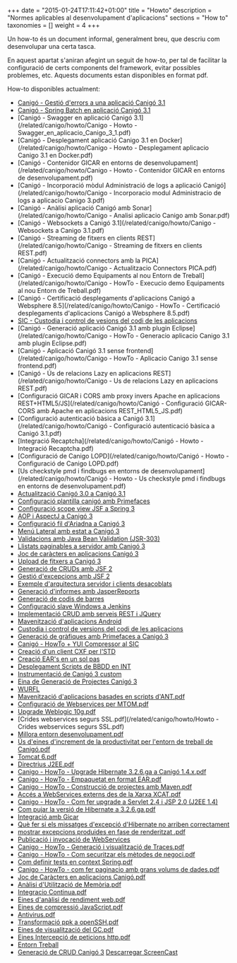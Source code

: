 +++
date        = "2015-01-24T17:11:42+01:00"
title       = "Howto"
description = "Normes aplicables al desenvolupament d'aplicacions"
sections    = "How to"
taxonomies  = []
weight 		= 4
+++

Un how-to és un document informal, generalment breu, que descriu com desenvolupar una certa tasca.

En aquest apartat s'aniran afegint un seguit de how-to, per tal de facilitar la configuració de certs components del framework, evitar possibles problemes, etc. Aquests documents estan disponibles en format pdf.

How-to disponibles actualment:

- [Canigó - Gestió d'errors a una aplicació Canigó 3.1](/howtos/2016-10-Howto-Canigo-Gestio-Errors-Globals)
- [Canigó - Spring Batch en aplicació Canigó 3.1](/howtos/2016-10-Howto-Canigo-Spring-Batch)
- [Canigó - Swagger en aplicació Canigó 3.1](/related/canigo/howto/Canigo - Howto - Swagger_en_aplicacio_Canigo_3_1.pdf)
- [Canigó - Desplegament aplicació Canigo 3.1 en Docker](/related/canigo/howto/Canigo - Howto - Desplegament aplicacio Canigo 3.1 en Docker.pdf)
- [Canigó - Contenidor GICAR en entorns de desenvolupament](/related/canigo/howto/Canigo - Howto - Contenidor GICAR en entorns de desenvolupament.pdf)
- [Canigó - Incorporació mòdul Administració de logs a aplicació Canigó](/related/canigo/howto/Canigo - Incorporacio modul Administracio de logs a aplicacio Canigo 3.pdf)
- [Canigó - Anàlisi aplicació Canigó amb Sonar](/related/canigo/howto/Canigo - Analisi aplicacio Canigo amb Sonar.pdf)
- [Canigó - Websockets a Canigó 3.1](/related/canigo/howto/Canigo - Websockets a Canigo 3.1.pdf)
- [Canigó - Streaming de fitxers en clients REST](/related/canigo/howto/Canigo - Streaming de fitxers en clients REST.pdf)
- [Canigó - Actualització connectors amb la PICA](/related/canigo/howto/Canigo - Actualitzacio Connectors PICA.pdf)
- [Canigó - Execució demo Equipaments al nou Entorn de Treball](/related/canigo/howto/Canigo - HowTo - Execucio demo Equipaments al nou Entorn de Treball.pdf)
- [Canigó - Certificació desplegaments d'aplicacions Canigó a Websphere 8.5](/related/canigo/howto/Canigo - HowTo - Certificació desplegaments d'aplicacions Canigó a Websphere 8.5.pdf)
- [SIC - Custodia i control de vesions del codi de les aplicacions](/related/canigo/howto/SIC-Custodia_i_control_de_versions_del_codi_de_les_aplicacions.pdf)
- [Canigó - Generació aplicació Canigó 3.1 amb plugin Eclipse](/related/canigo/howto/Canigo - HowTo - Generacio aplicacio Canigo 3.1 amb plugin Eclipse.pdf)
- [Canigó - Aplicació Canigó 3.1 sense frontend](/related/canigo/howto/Canigo - HowTo - Aplicacio Canigo 3.1 sense frontend.pdf)
- [Canigó - Ús de relacions Lazy en aplicacions REST](/related/canigo/howto/Canigo - Us de relacions Lazy en aplicacions REST.pdf)
- [Configuració GICAR i CORS amb proxy invers Apache en aplicacions REST+HTML5/JS](/related/canigo/howto/Canigó - Configuració GICAR-CORS amb Apache en aplicacions REST_HTML5_JS.pdf)
- [Configuració autenticació bàsica a Canigó 3.1](/related/canigo/howto/Canigó - Configuració autenticació bàsica a Canigó 3.1.pdf)
- [Integració Recaptcha](/related/canigo/howto/Canigó - Howto - Integració Recaptcha.pdf)
- [Configuració de Canigo LOPD](/related/canigo/howto/Canigó - Howto - Configuració de Canigo LOPD.pdf)
- [Us checkstyle pmd i findbugs en entorns de desenvolupament](/related/canigo/howto/Canigó - Howto - Us checkstyle pmd i findbugs en entorns de desenvolupament.pdf)
- [Actualització Canigó 3.0 a Canigó 3.1](/related/canigo/howto/Canig%C3%B3+-+Howto+-+Actualitzacio+Canig%C3%B3+3.0+a+Canigo+3.1.pdf)
- [Configuració plantilla canigó amb Primefaces](/related/canigo/howto/Canig%C3%B3+-+Howto+-+Plantilla+Canigo+amb+Primefaces.pdf)
- [Configuració scope view JSF a Spring 3](/related/canigo/howto/Canig%C3%B3+-+Howto+-+Configuraci%C3%B3+scope+view+JSF+a+Spring+3.pdf)
- [AOP i AspectJ a Canigó 3](/related/canigo/howto/Canig%C3%B3+-+Howto+-+AOP+i+AspectJ+amb+Canig%C3%B3+3.pdf)
- [Configuració fil d'Ariadna a Canigó 3](/related/canigo/howto/Canig%C3%B3+-+Howto+-+Configuraci%C3%B3+fil+d%27ariadna+a+Canig%C3%B33.pdf)
- [Menú Lateral amb estat a Canigó 3](/related/canigo/howto/Canig%C3%B3+-+Howto+-+Men%C3%BA+Lateral+amb+Recordatori+d%27estat.pdf)
- [Validacions amb Java Bean Validation (JSR-303)](/related/canigo/howto/Canig%C3%B3+-+Howto+-+Validacions+amb+Java+Bean+Validation+%28JSR-303%29.pdf)
- [Llistats paginables a servidor amb Canigó 3 ](/related/canigo/howto/Canig%C3%B3+-+Howto+-+Llistats+paginables+a+servidor+amb+Canig%C3%B3+3.pdf)
- [Joc de caràcters en aplicacions Canigó 3 ](/related/canigo/howto/Canig%C3%B3+-+Howto+-+Joc+de+car%C3%A0cters+en+aplicacions+Canig%C3%B3+3.pdf)
- [Upload de fitxers a Canigó 3 ](/related/canigo/howto/Canig%C3%B3+-+Howto+-+Upload+de+fitxers+a+Canig%C3%B3+3.pdf)
- [Generació de CRUDs amb JSF 2 ](/related/canigo/howto/howto_crud_jsf2.zip)
- [Gestió d'excepcions amb JSF 2](/related/canigo/howto/Canig%C3%B3+-+Howto+-+Gesti%C3%B3+d%27excepcions+amb+JSF+2.pdf)
- [Exemple d'arquitectura servidor i clients desacoblats](/related/canigo/howto/Canig%C3%B3+-+Howto+-+Exemple+d%27arquitectura+servidor+i+clients+desacoblats.pdf)
- [Generació d'informes amb JasperReports](/related/canigo/howto/Canig%C3%B3+-+Howto+-+Generaci%C3%B3+d%27informes+amb+JasperReports.pdf")
- [Generació de codis de barres](/related/canigo/howto/Canig%C3%B3+-+Howto+-+Generaci%C3%B3+de+codis+de+barres.pdf")
- [Configuració slave Windows a Jenkins](/related/canigo/howto/Canig%C3%B3+-+Howto+-+Configuraci%C3%B3+slave+Windows+a+Jenkins.pdf")
- [Implementació CRUD amb serveis REST i JQuery](/related/canigo/howto/Canig%C3%B3+-+Howto+-+Implementaci%C3%B3+CRUD+amb+servei+REST+i+JQuery.pdf")
- [Mavenització d'aplicacions Android](/related/canigo/howto/Canig%C3%B3+-+Howto+-+Mavenitzaci%C3%B3+d%27aplicacions+Android.pdf")
- [Custodia i control de versions del codi de les aplicacions](/related/canigo/howto/Canig%C3%B3+-+Howto+-+Custodia+i+control+de+versions+del+codi+de+les+aplicacions.pdf")
- [Generació de gràfiques amb Primefaces a Canigó 3](/related/canigo/howto/Canig%C3%B3+-+HowTo+-+Generaci%C3%B3+de+gr%C3%A0fiques+amb+Primefaces+a+Canig%C3%B3+3.pdf")
- [Canigó - HowTo + YUI Compressor al SIC](/related/canigo/howto/HowTo.+YUI+Compressor+al+SIC.pdf")
- [Creació d'un client CXF per l'STD](/related/canigo/howto/HowTo++Creaci%C3%B3+d%27un+client+CXF+STD.pdf")
- [Creació EAR's en un sol pas](/related/canigo/howto/HowTo.+Creaci%C3%B3+EAR+en+un+sol+pas.pdf)
- [Desplegament Scripts de BBDD en INT](/related/canigo/howto/HowTo.Desplegament+Scripts+de+BBDD+en+INT.pdf)
- [Instrumentació de Canigó 3 custom](/related/canigo/howto/HowTo.+Personalitzaci%C3%B3+de+la+Instrumentaci%C3%B3+Canig%C3%B33.pdf)
- [Eina de Generació de Projectes Canigó 3](/related/canigo/howto/HowTo++Operativa+Eina+de+creaci%C3%B3+de+projectes+Canig%C3%B3.pdf)
- [WURFL](/related/canigo/howto/Howto+Canigo3+-+WURFL_v1+3.pdf)
- [Mavenització d'aplicacions basades en scripts d'ANT.pdf](/related/canigo/howto/HowTo+-+Mavenitzaci%C3%B3+aplicacions+basades+en+scripts+ANT.pdf")
- [Configuració de Webservices per MTOM.pdf](/related/canigo/howto/Howto+-+Configuraci%C3%B3+de+Webservices+MTOM.pdf)
- [Upgrade Weblogic 10g.pdf](/related/canigo/howto/Canig%C3%B3+-+HowTo+-+Upgrade+Weblogic+10g.pdf)
- [Crides webservices segurs SSL.pdf](/related/canigo/howto/Howto - Crides webservices segurs SSL.pdf)
- [Millora entorn desenvolupament.pdf](/related/canigo/howto/Howto+-+Millora+entorn+desenvolupament.pdf)
- [Ús d'eines d'increment de la productivitat per l'entorn de treball de Canigó.pdf](/related/canigo/howto/Canig%C3%B3+-+HowTo+-++%C3%9As+d%3Feines+d%3Fincrement+de+la+productivitat+per+l%3Fentorn+de+treball+de+Canig%C3%B3.pdf)
- [Tomcat 6.pdf](/related/canigo/howto/Canig%C3%B3+-+HowTo+-+Tomcat+6.pdf)
- [Directrius J2EE.pdf](/related/canigo/howto/Canig%C3%B3+-+HowTo+-+Directrius+J2EE.pdf)
- [Canigo - HowTo - Upgrade Hibernate 3.2.6.ga a Canigó 1.4.x.pdf](/related/canigo/howto/HowTo.Pujar+la+versi%C3%B3+de+Hibernate+a+3.2.6.ga.pdf)
- [Canigo - HowTo - Empaquetat en format EAR.pdf](/related/canigo/howto/Canigo+-+HowTo+-+Empaquetat+en+format+EAR.pdf)
- [Canigo - HowTo - Construcció de projectes amb Maven.pdf](/related/canigo/howto/Canigo+-+HowTo+-+Construcci%C3%B3+de+projectes+amb+Maven.pdf)
- [Accés a WebServices externs des de la Xarxa XCAT.pdf](/related/canigo/howto/Howto+-+Utilitzaci%C3%B3+Proxy+Servei+Framework.pdf)
- [Canigo - HowTo - Com fer upgrade a Servlet 2.4 i JSP 2.0 (J2EE 1.4)](/related/canigo/howto/Canigo+-+HowTo+-+Com+fer+upgrade+a+Servlet+2.4+i+JSP+2.0+%28J2EE+1.4%29.pdf)
- [Com pujar la versió de Hibernate a 3.2.6.ga.pdf](/related/canigo/howto/Canig%C3%B3+-+HowTo+-+Com+pujar+la+versi%C3%B3+de+Hibernate+a+3.2.6.ga.pdf)
- [Integració amb Gicar](/related/canigo/howto/Canig%C3%B3+-+HowTo+GICAR+v2.pdf)
- [Què fer si els missatges d'excepció d'Hibernate no arriben correctament](/related/canigo/howto/Canig%C3%B3+-+HowTo+-+que+fer+si+els+missatges+d%27excepci%C3%B3+de+Hibernate+no+arriben+correctament.pdf)
- [mostrar excepcions produides en fase de renderitzat .pdf](/related/canigo/howto/Canig%C3%B3+-+HowTo+-+mostrar+excepcions+produides+en+fase+de+renderitzat+.pdf)
- [Publicació i invocació de WebServices](/related/canigo/howto/Canigo+-+HowTo+WebServices-v1.1.pdf)
- [Canigo - HowTo - Generació i visualització de Traces.pdf](/related/canigo/howto/Canigo+-+HowTo+-+Generaci%C3%B3+i+visualitzaci%C3%B3+de+Traces.pdf)
- [Canigo - HowTo - Com securitzar els mètodes de negoci.pdf](/related/canigo/howto/Canigo+-+HowTo+-+Com+securitzar+els+m%C3%A8todes+de+negoci.pdf)&nbsp;
- [Com definir tests en context Spring.pdf](/related/canigo/howto/Canigo+-+HowTo+-+Com+definir+tests+en+context+Spring.pdf)
- [Canigo - HowTo - com fer paginacio amb grans volums de dades.pdf](/related/canigo/howto/Canigo+-+HowTo+-+com+fer+paginacio+amb+grans+volums+de+dades.pdf)
- [Joc de Caràcters en aplicacions Canigó.pdf](/related/canigo/howto/Canig%C3%B3+-+HowTo+-+Joc+de+Car%C3%A0cters+en+aplicacions+Canig%C3%B3.pdf)
- [Anàlisi d'Utilització de Memòria.pdf](/related/canigo/howto/Canig%C3%B3+-+HowTo+-+An%C3%A0lisi+d%27Utilitzaci%C3%B3+de+Mem%C3%B2ria.pdf)
- [Integracio Continua.pdf](/related/canigo/howto/Canig%C3%B3+-+HowTo+-+Integracio+Continua.pdf)
- [Eines d'anàlisi de rendiment web.pdf](/related/canigo/howto/Canig%C3%B3+-+HowTo+-+Eines+d%27an%C3%A0lisi+de+rendiment+web.pdf)
- [Eines de compressió JavaScript.pdf](/related/canigo/howto/Canig%C3%B3+-+HowTo+-+Eines+de+compressi%C3%B3+JavaScript.pdf)
- [Antivirus.pdf](/related/canigo/howto/Canig%C3%B3+-+HowTo+-+Antivirus.docx)
- [Transformació ppk a openSSH.pdf](/related/canigo/howto/Canig%C3%B3+-+HowTo+-+Transformaci%C3%B3+ppk+a+openssh.docx)
- [Eines de visualització del GC.pdf](/related/canigo/howto/Canig%C3%B3+-+HowTo+-+Eines+de+visualitzaci%C3%B3+del+GC.pdf)
- [Eines Intercepció de peticions http.pdf](/related/canigo/howto/Canig%C3%B3+-+HowTo+-+Eines+Intercepci%C3%B3+de+peticions.pdf)
- [Entorn Treball](/related/canigo/howto/Canig%C3%B3+-+HowTo+-+Entorn+Treball.pdf)
- [Generació de CRUD Canigó 3](/related/canigo/howto/Howto+-+Generaci%C3%B3+Crud+Canig%C3%B33.zip?version=2) [Descarregar ScreenCast](http://dl.dropbox.com/u/6456567/Videos%20Generaci%C3%B3%20CRUD.zip)
